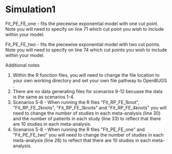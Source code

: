 # Simulation1

Fit_PE_FE_one - fits the piecewise exponential model with one cut point. Note you will need to specify on line 71 which cut point you wish to include within your model. 

Fit_PE_FE_two - fits the piecewise exponential model with two cut points. Note you will need to specify on line 74 which cut points you wish to include within your model. 

Additional notes
1. Within the R function files, you will need to change the file location to your own working directory and set your own file pathway to OpenBUGS .
2. There are no data generating files for scenarios 9-12 becuase the data is the same as scenarios 1-4.
3. Scenarios 5-8 - When running the R files "Fit_RP_FE_1knot", "Fit_RP_FE_2knots", "Fit_RP_FE_3knots" and "Fit_RP_FE_4knots" you will need to change the number of studies in each meta-analysis (line 30) and the number of patients in each study (line 33) to reflect that there are 10 studies in each meta-analysis. 
4. Scenarios 5-8 - When running the R files "Fit_PE_FE_one" and "Fit_PE_FE_two" you will need to change the number of studies in each meta-analysis (line 28) to reflect that there are 10 studies in each meta-analysis. 
